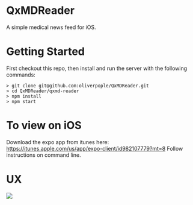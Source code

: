 # QxMDReader

A simple medical news feed for iOS.

# Getting Started

First checkout this repo, then install and run the server with the following commands:
```
> git clone git@github.com:oliverpople/QxMDReader.git
> cd QxMDReader/qxmd-reader
> npm install
> npm start
```

# To view on iOS 

Download the expo app from itunes here: https://itunes.apple.com/us/app/expo-client/id982107779?mt=8 
Follow instructions on command line.

# UX

![](medicalnews.gif)
